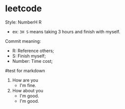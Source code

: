 # leetcode  

Style: NumberH R  
* ex: `3H S` means taking 3 hours and finish with myself.  

Commit meaning:  
* R: Reference others;  
* S: Finish myself;  
* Number:	Time cost;  

#test for markdown
1. How are you
	* I'm fine.
2. How about you
	* I'm good.
	* I'm good.




































